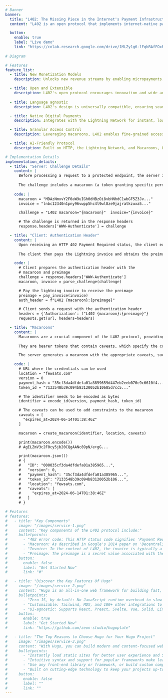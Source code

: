 ```yaml
---
# Banner
banner:
  title: "L402: The Missing Piece in the Internet's Payment Infrastructure"
  content: "L402 is an open protocol that implements internet-native paywalls by building upon the HTTP 402 Payment Required status code and the Lightning Network."

  button:
    enable: true
    label: "Live demo"
    link: "https://colab.research.google.com/drive/1MLZy1g6-lFqbRAfFOxR14PZ3b36sYr1r"
    
# Diagram

# Features
feature_list:
  - title: New Monetization Models
    description: Unlocks new revenue streams by enabling micropayments, pay-per-use and granular access control models.

  - title: Open and Extensible
    description: L402's open protocol encourages innovation and wide adoption across industries, fostering a thriving ecosystem of applications and services.
  
  - title: Language agnostic
    description: L402's design is universally compatible, ensuring seamless integration across various programming environments and platforms.

  - title: Native Digital Payments
    description: Integrates with the Lightning Network for instant, low-cost transactions, perfect for API monetization and digital services.

  - title: Granular Access Control
    description: Leveraging macaroons, L402 enables fine-grained access control and secure token management for enhanced security and flexibility.

  - title: AI-Friendly Protocol
    description: Built on HTTP, the Lightning Network, and Macaroons, L402 provides a machine-friendly scheme perfect for AI applications and automated systems.

# Implementation Details
implementation_details:
  - title: "Server: Challenge Details"
    content: |
      Before processing a request to a protected endpoint, the server issues an L402 challenge by returning a 402 Payment Required HTTP response with the challenge details encoded in a response header. 
      
      The challenge includes a macaroon (a token granting specific permissions) and a Lightning Network invoice.
    
    code: |
      macaroon = "MDAzNmxvY2F0aW9uIGh0dHBzOi8vbHNhdC1wbGF5Z3Jv..."
      invoice = "lnbc12340n1pny96vwpp5hc4l9wl8ze9jajratkzuxa5..."

      challenge = "L402 macaroon="{macaroon}"  invoice="{invoice}"

      # The challenge is returned in the response headers 
      response.headers['WWW-Authenticate'] = challenge

  - title: "Client: Authentication Header"
    content: |
      Upon receiving an HTTP 402 Payment Required status, the client extracts the macaroon and Lightning invoice from the challenge. 
      
      The client then pays the Lightning invoice and obtains the preimage. Using the macaroon and preimage, the client constructs an authenticated request to the server, which will now be processed since the client has completed the required payment and authentication steps.

    code: |
      # Client prepares the authentication header with the 
      # macaroon and preimage
      challenge = response.headers['WWW-Authenticate']
      macaroon, invoice = parse_challenge(challenge)

      # Pay the lightning invoice to receive the preimage
      preimage = pay_invoice(invoice)
      auth_header = f"L402 {macaroon}:{preimage}"

      # Client sends a request with the authentication header
      headers = {'Authorization': f"L402 {macaroon}:{preimage}"}
      requests.get(url, headers=headers)

  - title: "Macaroons"
    content: |
      Macaroons are a crucial component of the L402 protocol, providing a secure and flexible way to manage client permissions.
      
      They are bearer tokens that contain caveats, which specify the constraints and limitations of the token. In the context of L402, macaroons are used to grant access to specific resources or services based on the client's payment. 

      The server generates a macaroon with the appropriate caveats, such as an expiration time or scope limitations, and includes it in the challenge header.

    code: |
      # URL where the credentials can be used
      location = "fewsats.com"
      version = 0
      payment_hash = "35cf3da4dfdefa01a3859659d447eb2eeb070c9c6610f4..."
      token_id = "7133548b39c094b83120052b10685d7cc5..."

      # The identifier needs to be encoded as bytes
      identifier = encode_id(version, payment_hash, token_id)

      # The caveats can be used to add constraints to the macaroon
      caveats = [
        "expires_at=2024-06-14T01:38:46Z"
      ]

      macaroon = create_macaroon(identifier, location, caveats)

      print(macaroon.encode())
      # AgELZmV3c2F0cy5jb20CQgAANc89pN/e+gG...

      print(macaroon.json())
      # {
      #   "ID": "000035cf3da4dfdefa01a385965...",
      #   "version": 0,
      #   "payment_hash": "35cf3da4dfdefa01a385965...",
      #   "token_id": "7133548b39c094b83120052b106...",
      #   "location": "fewsats.com",
      #   "caveats": [
      #     "expires_at=2024-06-14T01:38:46Z"
      #   ]
      # }

# Features
# features:
#   - title: "Key Components"
#     image: "/images/service-1.png"
#     content: "Key components of the L402 protocol include:"
#     bulletpoints:
#       - "402 error code: This HTTP status code signifies 'Payment Required' and is used as a trigger for the L402 protocol."
#       - "Macaroon: As described in Google's 2014 paper on 'Decentralized Authorization,' is a bearer token that holds caveats (constraints) defining access permissions."
#       - "Invoice: In the context of L402, the invoice is typically a Lightning Network invoice, although other payment methods can be integrated through external services."
#       - "Preimage: The preimage is a secret value associated with the invoice. It is revealed to the client upon payment and is used to complete the authentication challenge."
#     button:
#       enable: false
#       label: "Get Started Now"
#       link: "#"

#   - title: "Discover the Key Features Of Hugo"
#     image: "/images/service-2.png"
#     content: "Hugo is an all-in-one web framework for building fast, content-focused websites. It offers a range of exciting features for developers and website creators. Some of the key features are:"
#     bulletpoints:
#       - "Zero JS, by default: No JavaScript runtime overhead to slow you down."
#       - "Customizable: Tailwind, MDX, and 100+ other integrations to choose from."
#       - "UI-agnostic: Supports React, Preact, Svelte, Vue, Solid, Lit and more."
#     button:
#       enable: true
#       label: "Get Started Now"
#       link: "https://github.com/zeon-studio/hugoplate"

#   - title: "The Top Reasons to Choose Hugo for Your Hugo Project"
#     image: "/images/service-3.png"
#     content: "With Hugo, you can build modern and content-focused websites without sacrificing performance or ease of use."
#     bulletpoints:
#       - "Instantly load static sites for better user experience and SEO."
#       - "Intuitive syntax and support for popular frameworks make learning and using Hugo a breeze."
#       - "Use any front-end library or framework, or build custom components, for any project size."
#       - "Built on cutting-edge technology to keep your projects up-to-date with the latest web standards."
#     button:
#       enable: false
#       label: ""
#       link: ""
---
```

